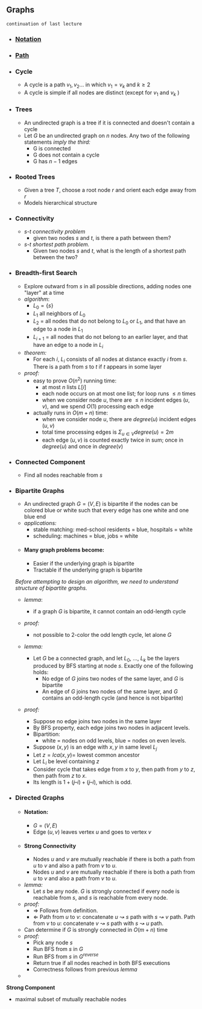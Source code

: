 ## Graphs
    continuation of last lecture

- ### [Notation](ALGO%2009-05-23%20Lecture%204.md)

- ### [Path](ALGO%2009-05-23%20Lecture%204.md)

- ### Cycle
    - A cycle is a path $v_{1},v_{2}...$ in which $v_{1}= v_{k}$ and $k \ge 2$ 
    - A cycle is simple if all nodes are distinct (except for $v_{1}$ and $v_{k}$ )

- ### Trees
    - An undirected graph is a tree if it is connected and doesn't contain a cycle
    - Let $G$ be an undirected graph on $n$ nodes. Any two of the following statements *imply the third:*
        - G is connected
        - G does not contain a cycle
        - G has $n-1$ edges

- ### Rooted Trees
    - Given a tree $T$, choose a root node $r$ and orient each edge away from $r$
    - Models hierarchical structure

- ### Connectivity
    - *s-t connectivity problem*
        - given two nodes $s$ and $t$, is there a path between them?
    - *s-t shortest path problem.*
        -  Given two nodes $s$ and $t$, what is the length of a shortest path between the two?

- ### Breadth-first Search
    - Explore outward from $s$ in all possible directions, adding nodes one "layer" at a time
    - *algorithm*:
        - $L_{0} = \{s\}$ 
        - $L_{1}$ all neighbors of $L_{0}$
        - $L_{2}$ = all nodes that do not belong to $L_{0}$ or $L_{1}$, and that have an edge to a node in $L_1$  
        - $L_{i+1}$ = all nodes that do not belong to an earlier layer, and that have an  edge to a node in $L_{i}$
    - *theorem:*
        - For each $i,$ $L_i$ consists of all nodes at distance exactly $i$ from $s$. There is a path from $s$ to $t$ if $t$ appears in some layer
    - *proof:*
        - easy to prove $O(n^{2})$ running time:
            - at most $n$ lists $L[i]$
            - each node occurs on at most one list; for loop runs $\le n$ times
            - when we consider node $u$, there are $\le n$ incident edges $(u, v)$, and we spend $O(1)$ processing each edge
        - actually runs in $O(m+n)$ time:
            - when we consider node $u,$ there are $degree(u)$ incident edges $(u,v)$
            - total time processing edges is $\Sigma_{u\in V} degree(u) = 2m$
            - each edge $(u,v)$ is counted exactly twice in sum; once in $degree(u)$ and once in $degree(v)$

- ### Connected Component
    - Find all nodes reachable from $s$

- ### Bipartite Graphs
    - An undirected graph $G = (V, E)$ is bipartite if the nodes can be colored blue or white such that every edge has one white and one blue end
    - *applications:*
        - stable matching: med-school residents = blue, hospitals = white
        - scheduling: machines = blue, jobs = white
    - #### Many graph problems become:
        - Easier if the underlying graph is bipartite
        - Tractable if the underlying graph is bipartite

    *Before attempting to design an algorithm, we need to understand structure of bipartite graphs.*
    
    - *lemma*:
        - if a graph $G$ is bipartite, it cannot contain an odd-length cycle
    - *proof:*
        - not possible to 2-color the odd length cycle, let alone $G$

    - *lemma:*
        - Let $G$ be a connected graph, and let $L_0$, …, $L_k$ be the layers produced by BFS starting at node $s$. Exactly one of the following holds:
            - No edge of $G$ joins two nodes of the same layer, and $G$ is bipartite
            - An edge of $G$ joins two nodes of the same layer, and $G$ contains an odd-length cycle (and hence is not bipartite)
    - *proof:*
        - Suppose no edge joins two nodes in the same layer
        - By BFS property, each edge joins two nodes in adjacent levels. 
        - Bipartition: 
            - white = nodes on odd levels, blue = nodes on even levels.
        - Suppose $(x,y)$ is an edge with $x, y$ in same level $L_j$
        - Let $z=lca(x,y) =$ lowest common ancestor
        - Let $L_i$ be level containing $z$
        - Consider cycle that takes edge from $x$ to $y$, then path from $y$ to $z$, then path from $z$ to $x$. 
        - Its length is $1 + (j – i) + (j – i)$, which is odd.

- ### Directed Graphs
    - #### Notation:
        - $G = (V, E)$
        - Edge $(u, v)$ leaves vertex $u$ and goes to vertex $v$
    - #### Strong Connectivity
        - Nodes $u$ and $v$ are mutually reachable if there is both a path from $u$ to $v$ and also a path from $v$ to $u$.
        - Nodes $u$ and $v$ are mutually reachable if there is both a path from $u$ to $v$ and also a path from $v$ to $u$.
    - *lemma:*
        - Let $s$ be any node. $G$ is strongly connected if every node is reachable from $s$, and $s$ is reachable from every node.
    - *proof:*
        - ⇒ Follows from definition. 
        - ⇐ Path from $u$ to $v$: concatenate $u↝s$ path with $s↝v$ path. Path from $v$ to $u$: concatenate $v↝s$ path with $s↝u$ path.
    - Can determine if $G$ is strongly connected in $O(m + n)$ time
    - *proof:*
        - Pick any node $s$
        - Run BFS from $s$ in $G$
        - Run BFS from $s$ in $G^{reverse}$
        - Return true if all nodes reached in both BFS executions
        - Correctness follows from previous *lemma*
    -
    
**Strong Component**
-  maximal subset of mutually reachable nodes